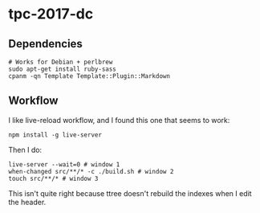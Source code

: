 # tpc-2017-dc

## Dependencies

    # Works for Debian + perlbrew
    sudo apt-get install ruby-sass
    cpanm -qn Template Template::Plugin::Markdown

## Workflow

I like live-reload workflow, and I found this one that seems to work:

    npm install -g live-server

Then I do:

    live-server --wait=0 # window 1
    when-changed src/**/* -c ./build.sh # window 2
    touch src/**/* # window 3

This isn't quite right because ttree doesn't rebuild the indexes when I edit the header.

